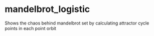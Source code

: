 # mandelbrot_logistic
Shows the chaos behind mandelbrot set by calculating attractor cycle points in each point orbit

